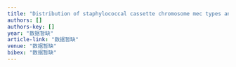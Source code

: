 ```yaml
---
title: "Distribution of staphylococcal cassette chromosome mec types and correlation with comorbidity and infection type in patients with MRSA bacteremia"
authors: []
authors-key: []
year: "数据暂缺"
article-link: "数据暂缺"
venue: "数据暂缺"
bibex: "数据暂缺"
---
```

